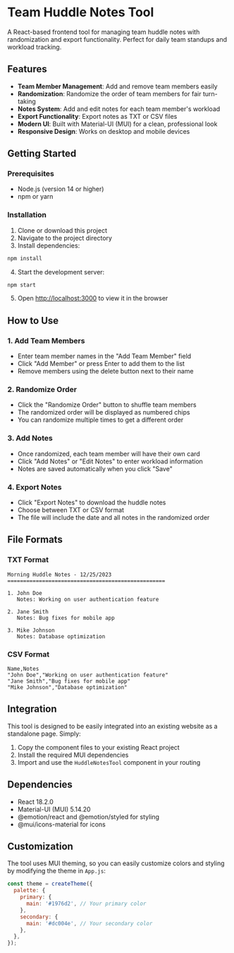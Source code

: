 # Team Huddle Notes Tool

A React-based frontend tool for managing team huddle notes with randomization and export functionality. Perfect for daily team standups and workload tracking.

## Features

- **Team Member Management**: Add and remove team members easily
- **Randomization**: Randomize the order of team members for fair turn-taking
- **Notes System**: Add and edit notes for each team member's workload
- **Export Functionality**: Export notes as TXT or CSV files
- **Modern UI**: Built with Material-UI (MUI) for a clean, professional look
- **Responsive Design**: Works on desktop and mobile devices

## Getting Started

### Prerequisites

- Node.js (version 14 or higher)
- npm or yarn

### Installation

1. Clone or download this project
2. Navigate to the project directory
3. Install dependencies:

```bash
npm install
```

4. Start the development server:

```bash
npm start
```

5. Open [http://localhost:3000](http://localhost:3000) to view it in the browser

## How to Use

### 1. Add Team Members
- Enter team member names in the "Add Team Member" field
- Click "Add Member" or press Enter to add them to the list
- Remove members using the delete button next to their name

### 2. Randomize Order
- Click the "Randomize Order" button to shuffle team members
- The randomized order will be displayed as numbered chips
- You can randomize multiple times to get a different order

### 3. Add Notes
- Once randomized, each team member will have their own card
- Click "Add Notes" or "Edit Notes" to enter workload information
- Notes are saved automatically when you click "Save"

### 4. Export Notes
- Click "Export Notes" to download the huddle notes
- Choose between TXT or CSV format
- The file will include the date and all notes in the randomized order

## File Formats

### TXT Format
```
Morning Huddle Notes - 12/25/2023
==================================================

1. John Doe
   Notes: Working on user authentication feature

2. Jane Smith
   Notes: Bug fixes for mobile app

3. Mike Johnson
   Notes: Database optimization
```

### CSV Format
```csv
Name,Notes
"John Doe","Working on user authentication feature"
"Jane Smith","Bug fixes for mobile app"
"Mike Johnson","Database optimization"
```

## Integration

This tool is designed to be easily integrated into an existing website as a standalone page. Simply:

1. Copy the component files to your existing React project
2. Install the required MUI dependencies
3. Import and use the `HuddleNotesTool` component in your routing

## Dependencies

- React 18.2.0
- Material-UI (MUI) 5.14.20
- @emotion/react and @emotion/styled for styling
- @mui/icons-material for icons

## Customization

The tool uses MUI theming, so you can easily customize colors and styling by modifying the theme in `App.js`:

```javascript
const theme = createTheme({
  palette: {
    primary: {
      main: '#1976d2', // Your primary color
    },
    secondary: {
      main: '#dc004e', // Your secondary color
    },
  },
});
```
